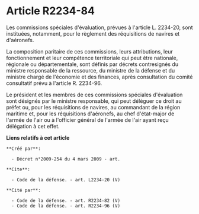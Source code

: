 # Article R2234-84

Les commissions spéciales d'évaluation, prévues à l'article L. 2234-20, sont instituées, notamment, pour le règlement des
réquisitions de navires et d'aéronefs. 

La composition paritaire de ces commissions, leurs attributions, leur fonctionnement et leur compétence territoriale qui peut
être nationale, régionale ou départementale, sont définis par décrets contresignés du ministre responsable de la ressource,
du ministre de la défense et du ministre chargé de l'économie et des finances, après consultation du comité consultatif prévu
à l'article R. 2234-96. 

Le président et les membres de ces commissions spéciales d'évaluation sont désignés par le ministre responsable, qui peut
déléguer ce droit au préfet ou, pour les réquisitions de navires, au commandant de la région maritime et, pour les
réquisitions d'aéronefs, au chef d'état-major de l'armée de l'air ou à l'officier général de l'armée de l'air ayant reçu
délégation à cet effet.

**Liens relatifs à cet article**

	**Créé par**:

	  - Décret n°2009-254 du 4 mars 2009 - art.

	**Cite**:

	  - Code de la défense. - art. L2234-20 (V)

	**Cité par**:

	  - Code de la défense. - art. R2234-82 (V)
	  - Code de la défense. - art. R2234-96 (V)

